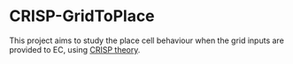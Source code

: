# CRISP-GridToPlace

This project aims to study the place cell behaviour when the grid inputs are provided to EC, using [CRISP theory](https://www.frontiersin.org/articles/10.3389/fncir.2013.00088/full).


